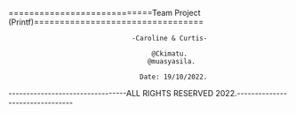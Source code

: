 ============================Team Project (Printf)=================================

                                   -Caroline & Curtis-

                                        @Ckimatu.
                                       @muasyasila.

                                     Date: 19/10/2022.

---------------------------------ALL RIGHTS RESERVED 2022.--------------------------------

